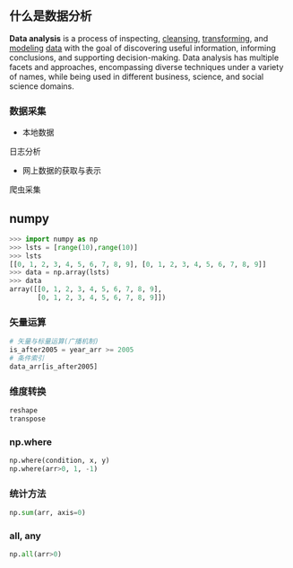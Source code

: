 

## 什么是数据分析

**Data analysis** is a process of inspecting, [cleansing](https://en.wikipedia.org/wiki/Data_cleansing), [transforming](https://en.wikipedia.org/wiki/Data_transformation), and [modeling](https://en.wikipedia.org/wiki/Data_modeling) [data](https://en.wikipedia.org/wiki/Data) with the goal of discovering useful information, informing conclusions, and supporting decision-making. Data analysis has multiple facets and approaches, encompassing diverse techniques under a variety of names, while being used in different business, science, and social science domains.

### 数据采集

- 本地数据

日志分析

- 网上数据的获取与表示

爬虫采集



## numpy

```python
>>> import numpy as np
>>> lsts = [range(10),range(10)]
>>> lsts
[[0, 1, 2, 3, 4, 5, 6, 7, 8, 9], [0, 1, 2, 3, 4, 5, 6, 7, 8, 9]]
>>> data = np.array(lsts)
>>> data
array([[0, 1, 2, 3, 4, 5, 6, 7, 8, 9],
       [0, 1, 2, 3, 4, 5, 6, 7, 8, 9]])
```



### 矢量运算

```python
# 矢量与标量运算(广播机制)
is_after2005 = year_arr >= 2005
# 条件索引
data_arr[is_after2005]
```

### 维度转换

```python
reshape
transpose
```

### np.where

```python
np.where(condition, x, y)
np.where(arr>0, 1, -1)
```

### 统计方法

```python
np.sum(arr, axis=0)
```

### all, any

```python
np.all(arr>0)
```













